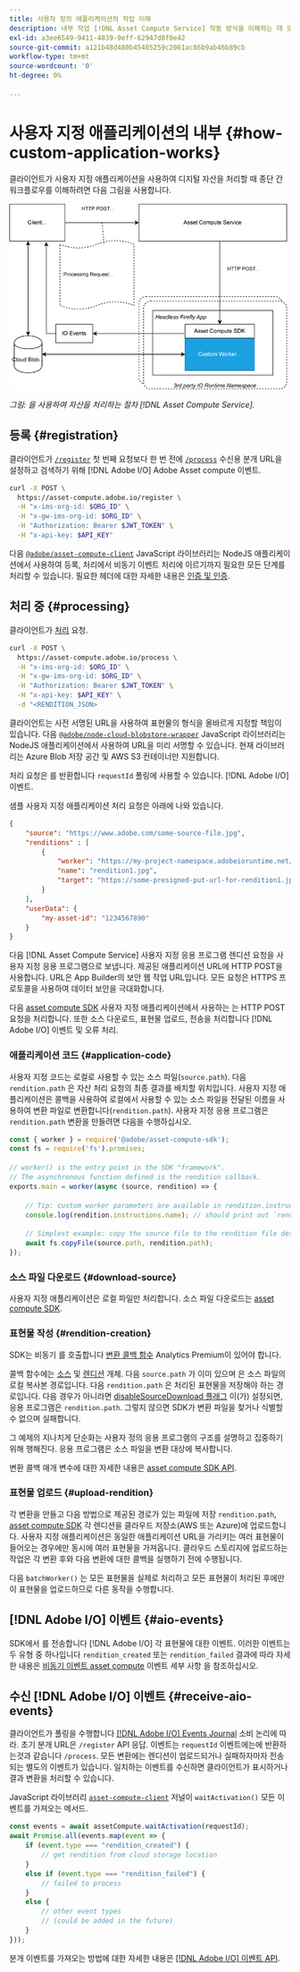 ```yaml
---
title: 사용자 정의 애플리케이션의 작업 이해
description: 내부 작업 [!DNL Asset Compute Service] 작동 방식을 이해하는 데 도움이 되는 사용자 지정 애플리케이션입니다.
exl-id: a3ee6549-9411-4839-9eff-62947d8f0e42
source-git-commit: a121b48d480b45405259c2061ac86b9ab46b89cb
workflow-type: tm+mt
source-wordcount: '0'
ht-degree: 0%

---
```


# 사용자 지정 애플리케이션의 내부 {#how-custom-application-works}

클라이언트가 사용자 지정 애플리케이션을 사용하여 디지털 자산을 처리할 때 종단 간 워크플로우를 이해하려면 다음 그림을 사용합니다.

![사용자 지정 애플리케이션 워크플로우](assets/customworker.png)

*그림: 을 사용하여 자산을 처리하는 절차 [!DNL Asset Compute Service].*

## 등록 {#registration}

클라이언트가 [`/register`](api.md#register) 첫 번째 요청보다 한 번 전에 [`/process`](api.md#process-request) 수신용 분개 URL을 설정하고 검색하기 위해 [!DNL Adobe I/O] Adobe Asset compute 이벤트.

```sh
curl -X POST \
  https://asset-compute.adobe.io/register \
  -H "x-ims-org-id: $ORG_ID" \
  -H "x-gw-ims-org-id: $ORG_ID" \
  -H "Authorization: Bearer $JWT_TOKEN" \
  -H "x-api-key: $API_KEY"
```

다음 [`@adobe/asset-compute-client`](https://github.com/adobe/asset-compute-client#usage) JavaScript 라이브러리는 NodeJS 애플리케이션에서 사용하여 등록, 처리에서 비동기 이벤트 처리에 이르기까지 필요한 모든 단계를 처리할 수 있습니다. 필요한 헤더에 대한 자세한 내용은 [인증 및 인증](api.md).

## 처리 중 {#processing}

클라이언트가 [처리](api.md#process-request) 요청.

```sh
curl -X POST \
  https://asset-compute.adobe.io/process \
  -H "x-ims-org-id: $ORG_ID" \
  -H "x-gw-ims-org-id: $ORG_ID" \
  -H "Authorization: Bearer $JWT_TOKEN" \
  -H "x-api-key: $API_KEY" \
  -d "<RENDITION_JSON>
```

클라이언트는 사전 서명된 URL을 사용하여 표현물의 형식을 올바르게 지정할 책임이 있습니다. 다음 [`@adobe/node-cloud-blobstore-wrapper`](https://github.com/adobe/node-cloud-blobstore-wrapper#presigned-urls) JavaScript 라이브러리는 NodeJS 애플리케이션에서 사용하여 URL을 미리 서명할 수 있습니다. 현재 라이브러리는 Azure Blob 저장 공간 및 AWS S3 컨테이너만 지원합니다.

처리 요청은 를 반환합니다 `requestId` 폴링에 사용할 수 있습니다. [!DNL Adobe I/O] 이벤트.

샘플 사용자 지정 애플리케이션 처리 요청은 아래에 나와 있습니다.

```json
{
    "source": "https://www.adobe.com/some-source-file.jpg",
    "renditions" : [
        {
            "worker": "https://my-project-namespace.adobeioruntime.net/api/v1/web/my-namespace-version/my-worker",
            "name": "rendition1.jpg",
            "target": "https://some-presigned-put-url-for-rendition1.jpg",
        }
    ],
    "userData": {
        "my-asset-id": "1234567890"
    }
}
```

다음 [!DNL Asset Compute Service] 사용자 지정 응용 프로그램 렌디션 요청을 사용자 지정 응용 프로그램으로 보냅니다. 제공된 애플리케이션 URL에 HTTP POST을 사용합니다. URL은 App Builder의 보안 웹 작업 URL입니다. 모든 요청은 HTTPS 프로토콜을 사용하여 데이터 보안을 극대화합니다.

다음 [asset compute SDK](https://github.com/adobe/asset-compute-sdk#adobe-asset-compute-worker-sdk) 사용자 지정 애플리케이션에서 사용하는 는 HTTP POST 요청을 처리합니다. 또한 소스 다운로드, 표현물 업로드, 전송을 처리합니다 [!DNL Adobe I/O] 이벤트 및 오류 처리.

<!-- TBD: Add the application diagram. -->

### 애플리케이션 코드 {#application-code}

사용자 지정 코드는 로컬로 사용할 수 있는 소스 파일(`source.path`). 다음 `rendition.path` 은 자산 처리 요청의 최종 결과를 배치할 위치입니다. 사용자 지정 애플리케이션은 콜백을 사용하여 로컬에서 사용할 수 있는 소스 파일을 전달된 이름을 사용하여 변환 파일로 변환합니다(`rendition.path`). 사용자 지정 응용 프로그램은 `rendition.path` 변환을 만들려면 다음을 수행하십시오.

```javascript
const { worker } = require('@adobe/asset-compute-sdk');
const fs = require('fs').promises;

// worker() is the entry point in the SDK "framework".
// The asynchronous function defined is the rendition callback.
exports.main = worker(async (source, rendition) => {

    // Tip: custom worker parameters are available in rendition.instructions.
    console.log(rendition.instructions.name); // should print out `rendition.jpg`.

    // Simplest example: copy the source file to the rendition file destination so as to transfer the asset as is without processing.
    await fs.copyFile(source.path, rendition.path);
});
```

### 소스 파일 다운로드 {#download-source}

사용자 지정 애플리케이션은 로컬 파일만 처리합니다. 소스 파일 다운로드는 [asset compute SDK](https://github.com/adobe/asset-compute-sdk#adobe-asset-compute-worker-sdk).

### 표현물 작성 {#rendition-creation}

SDK는 비동기 를 호출합니다 [변환 콜백 함수](https://github.com/adobe/asset-compute-sdk#rendition-callback-for-worker-required) Analytics Premium이 있어야 합니다.

콜백 함수에는 [소스](https://github.com/adobe/asset-compute-sdk#source) 및 [렌디션](https://github.com/adobe/asset-compute-sdk#rendition) 개체. 다음 `source.path` 가 이미 있으며 은 소스 파일의 로컬 복사본 경로입니다. 다음 `rendition.path` 은 처리된 표현물을 저장해야 하는 경로입니다. 다음 경우가 아니라면 [disableSourceDownload 플래그](https://github.com/adobe/asset-compute-sdk#worker-options-optional) 이(가) 설정되면, 응용 프로그램은 `rendition.path`. 그렇지 않으면 SDK가 변환 파일을 찾거나 식별할 수 없으며 실패합니다.

그 예제의 지나치게 단순화는 사용자 정의 응용 프로그램의 구조를 설명하고 집중하기 위해 행해진다. 응용 프로그램은 소스 파일을 변환 대상에 복사합니다.

변환 콜백 매개 변수에 대한 자세한 내용은 [asset compute SDK API](https://github.com/adobe/asset-compute-sdk#api-details).

### 표현물 업로드 {#upload-rendition}

각 변환을 만들고 다음 방법으로 제공된 경로가 있는 파일에 저장 `rendition.path`, [asset compute SDK](https://github.com/adobe/asset-compute-sdk#adobe-asset-compute-worker-sdk) 각 렌디션을 클라우드 저장소(AWS 또는 Azure)에 업로드합니다. 사용자 지정 애플리케이션은 동일한 애플리케이션 URL을 가리키는 여러 표현물이 들어오는 경우에만 동시에 여러 표현물을 가져옵니다. 클라우드 스토리지에 업로드하는 작업은 각 변환 후와 다음 변환에 대한 콜백을 실행하기 전에 수행됩니다.

다음 `batchWorker()` 는 모든 표현물을 실제로 처리하고 모든 표현물이 처리된 후에만 이 표현물을 업로드하므로 다른 동작을 수행합니다.

## [!DNL Adobe I/O] 이벤트 {#aio-events}

SDK에서 를 전송합니다 [!DNL Adobe I/O] 각 표현물에 대한 이벤트. 이러한 이벤트는 두 유형 중 하나입니다 `rendition_created` 또는 `rendition_failed` 결과에 따라 자세한 내용은 [비동기 이벤트 asset compute](api.md#asynchronous-events) 이벤트 세부 사항 을 참조하십시오.

## 수신 [!DNL Adobe I/O] 이벤트 {#receive-aio-events}

클라이언트가 폴링을 수행합니다 [[!DNL Adobe I/O] Events Journal](https://www.adobe.io/apis/experienceplatform/events/ioeventsapi.html#/Journaling) 소비 논리에 따라. 초기 분개 URL은 `/register` API 응답. 이벤트는 `requestId` 이벤트에는에 반환하는것과 같습니다 `/process`. 모든 변환에는 렌디션이 업로드되거나 실패하자마자 전송되는 별도의 이벤트가 있습니다. 일치하는 이벤트를 수신하면 클라이언트가 표시하거나 결과 변환을 처리할 수 있습니다.

JavaScript 라이브러리 [`asset-compute-client`](https://github.com/adobe/asset-compute-client#usage) 저널이 `waitActivation()` 모든 이벤트를 가져오는 메서드.

```javascript
const events = await assetCompute.waitActivation(requestId);
await Promise.all(events.map(event => {
    if (event.type === "rendition_created") {
        // get rendition from cloud storage location
    }
    else if (event.type === "rendition_failed") {
        // failed to process
    }
    else {
        // other event types
        // (could be added in the future)
    }
}));
```

분개 이벤트를 가져오는 방법에 대한 자세한 내용은 [[!DNL Adobe I/O] 이벤트 API](https://www.adobe.io/apis/experienceplatform/events/ioeventsapi.html#!adobedocs/adobeio-events/master/events-api-reference.yaml).

<!-- TBD:
* Illustration of the controls/data flow.
* Basic overview, in text and not code, of how an application works.
-->
